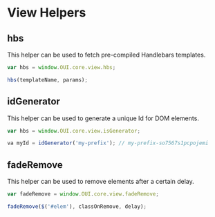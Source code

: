 # View Helpers


## hbs
This helper can be used to fetch pre-compiled Handlebars templates.

```JavaScript
var hbs = window.OUI.core.view.hbs;

hbs(templateName, params);
```

## idGenerator
This helper can be used to generate a unique Id for DOM elements.

```JavaScript
var hbs = window.OUI.core.view.isGenerator;

va myId = idGenerator('my-prefix'); // my-prefix-so7567s1pcpojemi
```

## fadeRemove
This helper can be used to remove elements after a certain delay.

```JavaScript
var fadeRemove = window.OUI.core.view.fadeRemove;

fadeRemove($('#elem'), classOnRemove, delay);
```